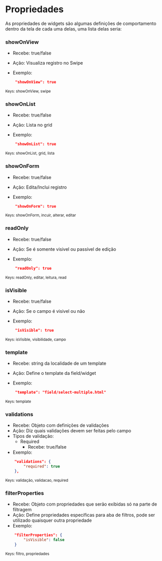 
<link rel="stylesheet" type="text/css" media="all" href="../../../Assets/css/style.css" />

# Propriedades

<span>As propriedades de widgets são algumas definições de comportamento dentro da tela de cada uma delas, uma lista delas seria:</span>

<div class="propriedade-box">

### showOnView


+ Recebe: true/false
+ Ação: Visualiza registro no Swipe
+ Exemplo:
    
    ```json
     "showOnView": true
     ```

<small>Keys: showOnView, swipe</small>

</div>

<div class="propriedade-box">

### showOnList

+ Recebe: true/false
+ Ação: Lista no grid
+ Exemplo:
    
    ```json
     "showOnList": true
     ```
<small>Keys: showOnList, grid, lista</small>

</div>

<div class="propriedade-box">

### showOnForm

+ Recebe: true/false
+ Ação: Edita/Inclui registro
+ Exemplo:
    
    ```json
     "showOnForm": true
     ```
<small>Keys: showOnForm, incuir, alterar, editar</small>

</div>

<div class="propriedade-box">

### readOnly

+ Recebe: true/false
+ Ação: Se é somente visivel ou passível de edição
+ Exemplo:
    
    ```json
     "readOnly": true
     ```
<small>Keys: readOnly, editar, leitura, read</small>

</div>

<div class="propriedade-box">

### isVisible

+ Recebe: true/false
+ Ação: Se o campo é visivel ou não
+ Exemplo:
    
    ```json
     "isVisible": true
     ```
<small>Keys: isVisible, visibilidade, campo</small>

</div>


<div class="propriedade-box">

### template

+ Recebe: string da localidade de um template
+ Ação: Define o template da field/widget
+ Exemplo:
    
    ```json
     "template": "field/select-multiple.html"
     ```
<small>Keys: template</small>

</div>

<div class="propriedade-box">

### validations

+ Recebe: Objeto com definições de validações
+ Ação: Diz quais validações devem ser feitas pelo campo
+ Tipos de validação:
    + Required
        + Recebe: true/false
+ Exemplo:
```json
    "validations": {
        "required": true
    },
```
<small>Keys: validação, validacao, required</small>

</div>

<div class="propriedade-box">

### filterProperties

+ Recebe: Objeto com propriedades que serão exibidas só na parte de filtragem
+ Ação: Define propriedades específicas para aba de filtros, pode ser utilizado quaisquer outra propriedade
+ Exemplo:
```json
    "filterProperties": {
        "isVisible": false
    }
```
<small>Keys: filtro, propriedades</small>

</div>